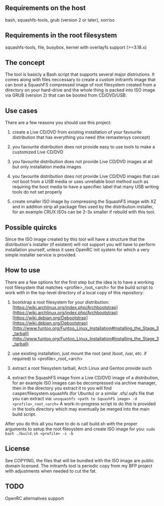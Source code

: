 ## Requirements on the host

bash, squashfs-tools, grub (version 2 or later), xorriso

## Requirements in the root filesystem

squashfs-tools, file, busybox, kernel with overlayfs support (>=3.18.x)

## The concept

The tool is basicly a Bash script that supports several major distriutions. It
comes along with files neccessary to create a custom initramfs image that can
boot a SquashFS compressed image of root filesystem created from a directory on
your hard-drive and the whole thing is packed into ISO image via GRUB
(version 2) that can be booted from CD/DVD/USB.

## Use cases

There are a few reasons you should use this project:

1. create a Live CD/DVD from existing installation of your favourite
   distribution that has everything you need (the remastersys concept)

2. you favourite distribution does not provide easy to use tools to make a
   customized Live CD/DVD 

3. you favourite distribution does not provide Live CD/DVD images at all but
   only installation media images

4. you favourite distribution does not provide Live CD/DVD images that can
   not boot from a USB media or uses unreliable boot method such as requiring
   the boot media to have a specifiec label that many USB writing tools do not
   set properly

5. create smaller ISO image by compressing the SquashFS image with XZ and in
   addition strip all package files used by the distribution installer, for an
   example CRUX ISOs can be 2-3x smaller if rebuild with this tool.

## Possible quircks

Since the ISO image created by this tool will have a structure that the
distribution's installer (if existent) will not support you will have to
perform installation yourself, unless it uses OpenRC init system for which
a very simple installer service is provided.

## How to use

There are a few options for the first step but the idea is to have a working
root filesystem that matches \<profile\>\_root\_\<arch\> for the build script to
work with in the top-level directory of a local copy of this repository:

1. bootstrap a root filesystem for your distribution:
   [https://wiki.archlinux.org/index.php/Archbootstrap](https://wiki.archlinux.org/index.php/Archbootstrap)
   [https://wiki.debian.org/Debootstrap](https://wiki.debian.org/Debootstrap)
   [http://www.funtoo.org/Funtoo_Linux_Installation#Installing_the_Stage_3_tarball](http://www.funtoo.org/Funtoo_Linux_Installation#Installing_the_Stage_3_tarball)

2. use existing installation, just mount the root (and /boot, /usr, etc. if
   required) to \<profile\>\_root\_\<arch\>

3. extract a root filesystem tarball, Arch Linux and Gentoo provide such

4. extract the SquashFS image from a Live CD/DVD image of a distribution, for an
   example ISO images can be decompressed via archive manager, then in the
   directory you extract it to you will find casper/filesystem.squashfs
   (for Ubuntu) or a similar .sfs/.sqfs file that you can extract via:
   ```unsquashfs <path to SquashFS image> -d <profile>_root_<arch>```
   A work-in-progress script to do this is provided in the tools directory
   which may eventually be merged into the main build script.

After you do this all you have to do is call build.sh with the proper arguments
to setup the root filesystem and create ISO image for you:
```sudo bash ./build.sh <profile> -s -b```

## License

See COPYING, the files that will be bundled with the ISO image are public
domain licensed. The initramfs tool is periodic copy from my BFP project
with adjustments when needed to cut the fat.

## TODO

OpenRC alternatives support
